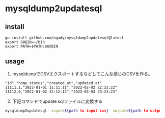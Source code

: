 # mysqldump2updatesql

## install

```
go install github.com/ogady/mysqldump2updatesql@latest
export GOBIN=~/bin
export PATH=$PATH:$GOBIN
```

## usage

1. mysqldumpでCSVエクスポートするなどしてこんな感じのCSVを作る。

```input.csv:
"id","hoge_status","created_at","updated_at"
11111,1,"2022-01-01 11:11:11","2022-02-02 22:22:22"
11112,0,"2022-01-02 12:12:12","2023-03-03 23:23:23"
```

2. 下記コマンドでupdate sqlファイルに変換する

```sh
mysqldump2updatesql -input=${path to input csv} -output=${path to output sql}
```
